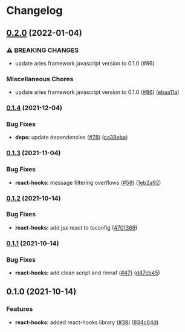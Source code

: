 # Changelog

## [0.2.0](https://www.github.com/hyperledger/aries-framework-javascript-ext/compare/react-hooks-v0.1.4...react-hooks-v0.2.0) (2022-01-04)


### ⚠ BREAKING CHANGES

* update aries framework javascript version to 0.1.0 (#86)

### Miscellaneous Chores

* update aries framework javascript version to 0.1.0 ([#86](https://www.github.com/hyperledger/aries-framework-javascript-ext/issues/86)) ([ebaa11a](https://www.github.com/hyperledger/aries-framework-javascript-ext/commit/ebaa11a8f1c4588b020e870abd092a5813ec28ef))

### [0.1.4](https://www.github.com/hyperledger/aries-framework-javascript-ext/compare/react-hooks-v0.1.3...react-hooks-v0.1.4) (2021-12-04)


### Bug Fixes

* **deps:** update dependencies ([#78](https://www.github.com/hyperledger/aries-framework-javascript-ext/issues/78)) ([ca38eba](https://www.github.com/hyperledger/aries-framework-javascript-ext/commit/ca38eba50dbb524269865d4fbfcb2d33720d0b48))

### [0.1.3](https://www.github.com/hyperledger/aries-framework-javascript-ext/compare/react-hooks-v0.1.2...react-hooks-v0.1.3) (2021-11-04)


### Bug Fixes

* **react-hooks:** message filtering overflows ([#58](https://www.github.com/hyperledger/aries-framework-javascript-ext/issues/58)) ([1eb2a92](https://www.github.com/hyperledger/aries-framework-javascript-ext/commit/1eb2a92dcf28e7693ed75c7a00f234eea4782b1f))

### [0.1.2](https://www.github.com/hyperledger/aries-framework-javascript-ext/compare/react-hooks-v0.1.1...react-hooks-v0.1.2) (2021-10-14)


### Bug Fixes

* **react-hooks:** add jsx react to tsconfig ([4701369](https://www.github.com/hyperledger/aries-framework-javascript-ext/commit/47013691f173016860abbef0a7fc7541c33302c3))

### [0.1.1](https://www.github.com/hyperledger/aries-framework-javascript-ext/compare/react-hooks-v0.1.0...react-hooks-v0.1.1) (2021-10-14)


### Bug Fixes

* **react-hooks:** add clean script and rimraf ([#47](https://www.github.com/hyperledger/aries-framework-javascript-ext/issues/47)) ([d47cb45](https://www.github.com/hyperledger/aries-framework-javascript-ext/commit/d47cb45f220db5b04020494b2c438a05f8a55fb8))

## 0.1.0 (2021-10-14)


### Features

* **react-hooks:** added react-hooks library ([#38](https://www.github.com/hyperledger/aries-framework-javascript-ext/issues/38)) ([834c64d](https://www.github.com/hyperledger/aries-framework-javascript-ext/commit/834c64d4c4c928436920145bc52014c947ecaac8))
